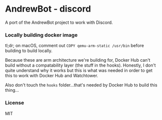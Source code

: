 # AndrewBot - discord

A port of the AndrewBot project to work with Discord.

### Locally building docker image

tl;dr; on macOS, comment out `COPY qemu-arm-static /usr/bin` before building to build locally.

Because these are arm architecture we're building for, Docker Hub can't build without a compatability layer (the stuff in the hooks). Honestly, I don't quite understand why it works but this is what was needed in order to get this to work with Docker Hub and Watchtower.

Also don't touch the `hooks` folder...that's needed by Docker Hub to build this thing...

### License

MIT
